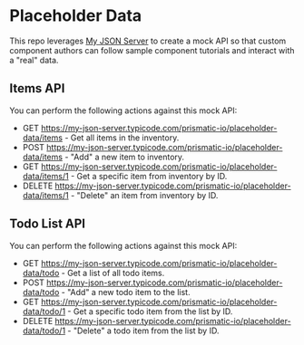 # Placeholder Data

This repo leverages [My JSON Server](https://my-json-server.typicode.com/) to create a mock API so that custom component authors can follow sample component tutorials and interact with a "real" data.

## Items API

You can perform the following actions against this mock API:

- GET https://my-json-server.typicode.com/prismatic-io/placeholder-data/items - Get all items in the inventory.
- POST https://my-json-server.typicode.com/prismatic-io/placeholder-data/items - "Add" a new item to inventory.
- GET https://my-json-server.typicode.com/prismatic-io/placeholder-data/items/1 - Get a specific item from inventory by ID.
- DELETE https://my-json-server.typicode.com/prismatic-io/placeholder-data/items/1 - "Delete" an item from inventory by ID.

## Todo List API

You can perform the following actions against this mock API:

- GET https://my-json-server.typicode.com/prismatic-io/placeholder-data/todo - Get a list of all todo items.
- POST https://my-json-server.typicode.com/prismatic-io/placeholder-data/todo - "Add" a new todo item to the list.
- GET https://my-json-server.typicode.com/prismatic-io/placeholder-data/todo/1 - Get a specific todo item from the list by ID.
- DELETE https://my-json-server.typicode.com/prismatic-io/placeholder-data/todo/1 - "Delete" a todo item from the list by ID.
